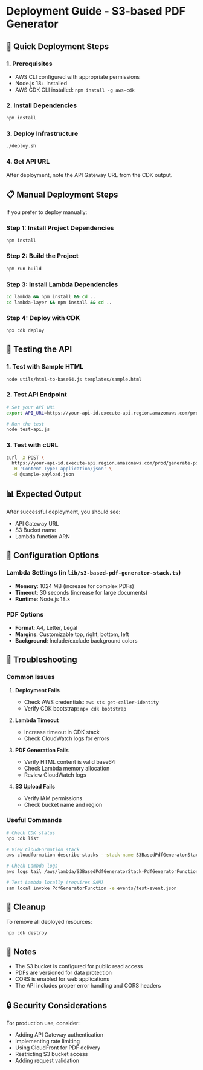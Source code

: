 # Deployment Guide - S3-based PDF Generator

## 🚀 Quick Deployment Steps

### 1. Prerequisites

- AWS CLI configured with appropriate permissions
- Node.js 18+ installed
- AWS CDK CLI installed: `npm install -g aws-cdk`

### 2. Install Dependencies

```bash
npm install
```

### 3. Deploy Infrastructure

```bash
./deploy.sh
```

### 4. Get API URL

After deployment, note the API Gateway URL from the CDK output.

## 📋 Manual Deployment Steps

If you prefer to deploy manually:

### Step 1: Install Project Dependencies

```bash
npm install
```

### Step 2: Build the Project

```bash
npm run build
```

### Step 3: Install Lambda Dependencies

```bash
cd lambda && npm install && cd ..
cd lambda-layer && npm install && cd ..
```

### Step 4: Deploy with CDK

```bash
npx cdk deploy
```

## 🧪 Testing the API

### 1. Test with Sample HTML

```bash
node utils/html-to-base64.js templates/sample.html
```

### 2. Test API Endpoint

```bash
# Set your API URL
export API_URL=https://your-api-id.execute-api.region.amazonaws.com/prod

# Run the test
node test-api.js
```

### 3. Test with cURL

```bash
curl -X POST \
  https://your-api-id.execute-api.region.amazonaws.com/prod/generate-pdf \
  -H 'Content-Type: application/json' \
  -d @sample-payload.json
```

## 📊 Expected Output

After successful deployment, you should see:

- API Gateway URL
- S3 Bucket name
- Lambda function ARN

## 🔧 Configuration Options

### Lambda Settings (in `lib/s3-based-pdf-generator-stack.ts`)

- **Memory**: 1024 MB (increase for complex PDFs)
- **Timeout**: 30 seconds (increase for large documents)
- **Runtime**: Node.js 18.x

### PDF Options

- **Format**: A4, Letter, Legal
- **Margins**: Customizable top, right, bottom, left
- **Background**: Include/exclude background colors

## 🐛 Troubleshooting

### Common Issues

1. **Deployment Fails**

   - Check AWS credentials: `aws sts get-caller-identity`
   - Verify CDK bootstrap: `npx cdk bootstrap`

2. **Lambda Timeout**

   - Increase timeout in CDK stack
   - Check CloudWatch logs for errors

3. **PDF Generation Fails**

   - Verify HTML content is valid base64
   - Check Lambda memory allocation
   - Review CloudWatch logs

4. **S3 Upload Fails**
   - Verify IAM permissions
   - Check bucket name and region

### Useful Commands

```bash
# Check CDK status
npx cdk list

# View CloudFormation stack
aws cloudformation describe-stacks --stack-name S3BasedPdfGeneratorStack

# Check Lambda logs
aws logs tail /aws/lambda/S3BasedPdfGeneratorStack-PdfGeneratorFunction-XXXXX --follow

# Test Lambda locally (requires SAM)
sam local invoke PdfGeneratorFunction -e events/test-event.json
```

## 🧹 Cleanup

To remove all deployed resources:

```bash
npx cdk destroy
```

## 📝 Notes

- The S3 bucket is configured for public read access
- PDFs are versioned for data protection
- CORS is enabled for web applications
- The API includes proper error handling and CORS headers

## 🔒 Security Considerations

For production use, consider:

- Adding API Gateway authentication
- Implementing rate limiting
- Using CloudFront for PDF delivery
- Restricting S3 bucket access
- Adding request validation
